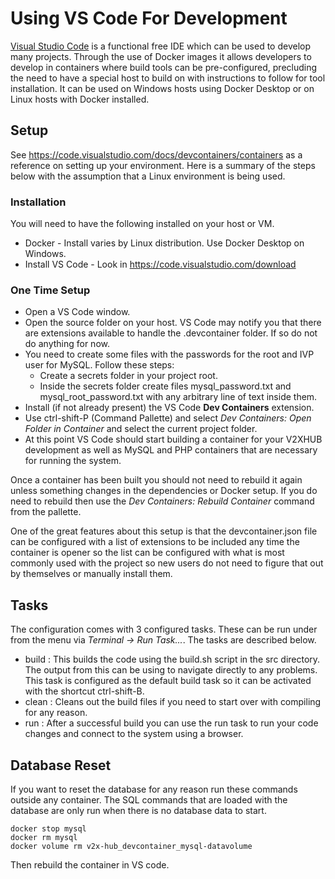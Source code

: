 # Using VS Code For Development

[Visual Studio Code](https://code.visualstudio.com/) is a functional free IDE which can be used to develop many projects. Through the use of Docker images it allows developers to develop in containers where build tools can be pre-configured, precluding the need to have a special host to build on with instructions to follow for tool installation.  It can be used on Windows hosts using Docker Desktop or on Linux hosts with Docker installed.

## Setup

See https://code.visualstudio.com/docs/devcontainers/containers as a reference on setting up your environment.  Here is a summary of the steps below with the assumption that a Linux environment is being used.

### Installation

You will need to have the following installed on your host or VM.

* Docker - Install varies by Linux distribution. Use Docker Desktop on Windows.
* Install VS Code - Look in https://code.visualstudio.com/download

### One Time Setup

* Open a VS Code window.
* Open the source folder on your host.  VS Code may notify you that there are extensions available to handle the .devcontainer folder.  If so do not do anything for now.
* You need to create some files with the passwords for the root and IVP user for MySQL.  Follow these steps:
    * Create a secrets folder in your project root.
    * Inside the secrets folder create files mysql_password.txt and mysql_root_password.txt with any arbitrary line of text inside them.
* Install (if not already present) the VS Code **Dev Containers** extension.
* Use ctrl-shift-P (Command Pallette) and select *Dev Containers: Open Folder in Container* and select the current project folder.
* At this point VS Code should start building a container for your V2XHUB development as well as MySQL and PHP containers that are necessary for running the system.

Once a container has been built you should not need to rebuild it again unless something changes in the dependencies or Docker setup.  If you do need to rebuild then use the *Dev Containers: Rebuild Container* command from the pallette.

One of the great features about this setup is that the devcontainer.json file can be configured with a list of extensions to be included any time the container is opener so the list can be configured with what is most commonly used with the project so new users do not need to figure that out by themselves or manually install them.

## Tasks

The configuration comes with 3 configured tasks.  These can be run under from the menu via *Terminal -> Run Task...*.  The tasks are described below.
* build : This builds the code using the build.sh script in the src directory.  The output from this can be using to navigate directly to any problems.  This task is configured as the default build task so it can be activated with the shortcut ctrl-shift-B.
* clean : Cleans out the build files if you need to start over with compiling for any reason.
* run : After a successful build you can use the run task to run your code changes and connect to the system using a browser.

## Database Reset

If you want to reset the database for any reason run these commands outside any container.  The SQL commands that are loaded with the database are only run when there is no database data to start.
```
docker stop mysql
docker rm mysql
docker volume rm v2x-hub_devcontainer_mysql-datavolume
```
Then rebuild the container in VS code.
